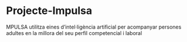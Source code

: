 # Projecte-Impulsa
MPULSA utilitza eines d’intel·ligència artificial per acompanyar persones adultes en la millora del seu perfil competencial i laboral
